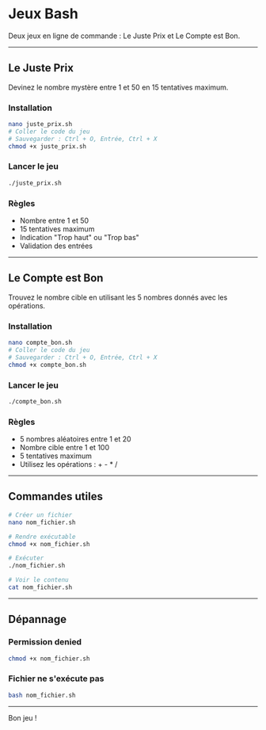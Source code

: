 # Jeux Bash

Deux jeux en ligne de commande : Le Juste Prix et Le Compte est Bon.

---

## Le Juste Prix

Devinez le nombre mystère entre 1 et 50 en 15 tentatives maximum.

### Installation

```bash
nano juste_prix.sh
# Coller le code du jeu
# Sauvegarder : Ctrl + O, Entrée, Ctrl + X
chmod +x juste_prix.sh
```

### Lancer le jeu

```bash
./juste_prix.sh
```

### Règles

- Nombre entre 1 et 50
- 15 tentatives maximum
- Indication "Trop haut" ou "Trop bas"
- Validation des entrées

---

## Le Compte est Bon

Trouvez le nombre cible en utilisant les 5 nombres donnés avec les opérations.

### Installation

```bash
nano compte_bon.sh
# Coller le code du jeu
# Sauvegarder : Ctrl + O, Entrée, Ctrl + X
chmod +x compte_bon.sh
```

### Lancer le jeu

```bash
./compte_bon.sh
```

### Règles

- 5 nombres aléatoires entre 1 et 20
- Nombre cible entre 1 et 100
- 5 tentatives maximum
- Utilisez les opérations : + - * /

---

## Commandes utiles

```bash
# Créer un fichier
nano nom_fichier.sh

# Rendre exécutable
chmod +x nom_fichier.sh

# Exécuter
./nom_fichier.sh

# Voir le contenu
cat nom_fichier.sh
```

---

## Dépannage

### Permission denied

```bash
chmod +x nom_fichier.sh
```

### Fichier ne s'exécute pas

```bash
bash nom_fichier.sh
```

---

Bon jeu !
